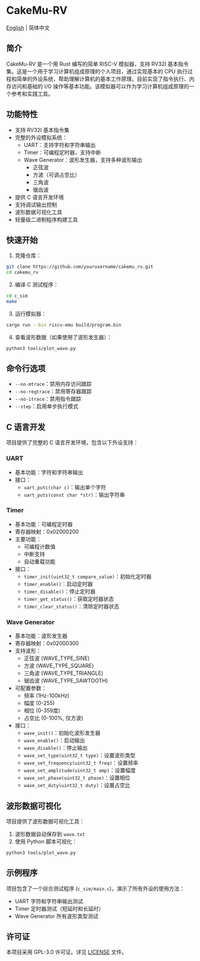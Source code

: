 # CakeMu-RV

[English](README_EN.md) | 简体中文

## 简介

CakeMu-RV 是一个用 Rust 编写的简单 RISC-V 模拟器，支持 RV32I 基本指令集。这是一个用于学习计算机组成原理的个人项目，通过实现基本的 CPU 执行过程和简单的外设系统，帮助理解计算机的基本工作原理。目前实现了指令执行、内存访问和基础的 I/O 操作等基本功能。该模拟器可以作为学习计算机组成原理的一个参考和实践工具。

## 功能特性

- 支持 RV32I 基本指令集
- 完整的外设模拟系统：
  - UART：支持字符和字符串输出
  - Timer：可编程定时器，支持中断
  - Wave Generator：波形发生器，支持多种波形输出
    - 正弦波
    - 方波（可调占空比）
    - 三角波
    - 锯齿波
- 提供 C 语言开发环境
- 支持调试输出控制
- 波形数据可视化工具
- 轻量级二进制程序构建工具

## 快速开始

1. 克隆仓库：
```bash
git clone https://github.com/yourusername/cakemu_rv.git
cd cakemu_rv
```

2. 编译 C 测试程序：
```bash
cd c_sim
make
```

3. 运行模拟器：
```bash
cargo run --bin riscv-emu build/program.bin
```

4. 查看波形数据（如果使用了波形发生器）：
```bash
python3 tools/plot_wave.py
```

## 命令行选项

- `--no-mtrace`：禁用内存访问跟踪
- `--no-regtrace`：禁用寄存器跟踪
- `--no-itrace`：禁用指令跟踪
- `--step`：启用单步执行模式

## C 语言开发

项目提供了完整的 C 语言开发环境，包含以下外设支持：

### UART
- 基本功能：字符和字符串输出
- 接口：
  - `uart_putc(char c)`：输出单个字符
  - `uart_puts(const char *str)`：输出字符串

### Timer
- 基本功能：可编程定时器
- 寄存器映射：0x02000200
- 主要功能：
  - 可编程计数值
  - 中断支持
  - 自动重载功能
- 接口：
  - `timer_init(uint32_t compare_value)`：初始化定时器
  - `timer_enable()`：启动定时器
  - `timer_disable()`：停止定时器
  - `timer_get_status()`：获取定时器状态
  - `timer_clear_status()`：清除定时器状态

### Wave Generator
- 基本功能：波形发生器
- 寄存器映射：0x02000300
- 支持波形：
  - 正弦波 (WAVE_TYPE_SINE)
  - 方波 (WAVE_TYPE_SQUARE)
  - 三角波 (WAVE_TYPE_TRIANGLE)
  - 锯齿波 (WAVE_TYPE_SAWTOOTH)
- 可配置参数：
  - 频率 (1Hz-100kHz)
  - 幅度 (0-255)
  - 相位 (0-359度)
  - 占空比 (0-100%, 仅方波)
- 接口：
  - `wave_init()`：初始化波形发生器
  - `wave_enable()`：启动输出
  - `wave_disable()`：停止输出
  - `wave_set_type(uint32_t type)`：设置波形类型
  - `wave_set_frequency(uint32_t freq)`：设置频率
  - `wave_set_amplitude(uint32_t amp)`：设置幅度
  - `wave_set_phase(uint32_t phase)`：设置相位
  - `wave_set_duty(uint32_t duty)`：设置占空比

## 波形数据可视化

项目提供了波形数据可视化工具：

1. 波形数据自动保存到 `wave.txt`
2. 使用 Python 脚本可视化：
```bash
python3 tools/plot_wave.py
```

## 示例程序

项目包含了一个综合测试程序 (`c_sim/main.c`)，演示了所有外设的使用方法：
- UART 字符和字符串输出测试
- Timer 定时器测试（短延时和长延时）
- Wave Generator 所有波形类型测试

## 许可证

本项目采用 GPL-3.0 许可证。详见 [LICENSE](LICENSE) 文件。
